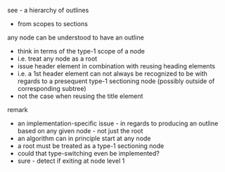
see - a hierarchy of outlines
- from scopes to sections

any node can be understood to have an outline
- think in terms of the type-1 scope of a node
- i.e. treat any node as a root
- issue header element in combination with reusing heading elements
- i.e. a 1st header element can not always be recognized to be with
  regards to a presequent type-1 sectioning node (possibly outside
  of corresponding subtree)
- not the case when reusing the title element

remark
- an implementation-specific issue - in regards to producing
  an outline based on any given node - not just the root
- an algorithm can in principle start at any node
- a root must be treated as a type-1 sectioning node
- could that type-switching even be implemented?
- sure - detect if exiting at node level 1
